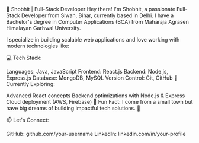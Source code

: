 🚀 Shobhit | Full-Stack Developer
Hey there! I'm Shobhit, a passionate Full-Stack Developer from Siwan, Bihar, currently based in Delhi. I have a Bachelor's degree in Computer Applications (BCA) from Maharaja Agrasen Himalayan Garhwal University.

I specialize in building scalable web applications and love working with modern technologies like:

💻 Tech Stack:

Languages: Java, JavaScript
Frontend: React.js
Backend: Node.js, Express.js
Database: MongoDB, MySQL
Version Control: Git, GitHub
🔭 Currently Exploring:

Advanced React concepts
Backend optimizations with Node.js & Express
Cloud deployment (AWS, Firebase)
🌱 Fun Fact:
I come from a small town but have big dreams of building impactful tech solutions. 🚀

📫 Let's Connect:

GitHub: github.com/your-username
LinkedIn: linkedin.com/in/your-profile
